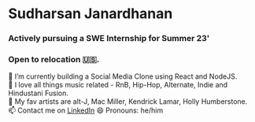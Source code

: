 
# Sudharsan Janardhanan

### Actively pursuing a SWE Internship for Summer 23'
### Open to relocation 🇺🇸.



🔭 I’m currently building a Social Media Clone using React and NodeJS.
<br />
💬 I love all things music related - RnB, Hip-Hop, Alternate, Indie and Hindustani Fusion.
<br />
🌱 My fav artists are alt-J, Mac Miller, Kendrick Lamar, Holly Humberstone.
<br />
📫 Contact me on [LinkedIn](https://www.linkedin.com/in/sudharsan-jana-941529143/) 
😄 Pronouns: he/him
<br />


